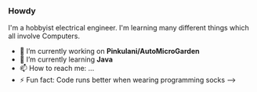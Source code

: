 ### Howdy

I'm a hobbyist electrical engineer. I'm learning many different things which all involve Computers.

- 🔭 I’m currently working on **Pinkulani/AutoMicroGarden**
- 🌱 I’m currently learning **Java**
- 📫 How to reach me: ...
- ⚡ Fun fact: Code runs better when wearing programming socks
-->
